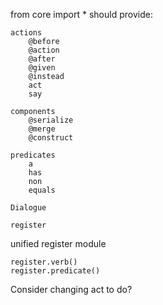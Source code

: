 

from core import * should provide:
```
actions
    @before
    @action
    @after
    @given
    @instead
    act
    say

components
    @serialize  
    @merge    
    @construct

predicates
    a
    has
    non
    equals

Dialogue

register
```

unified register module
```
register.verb()
register.predicate()
```



Consider changing act to do?